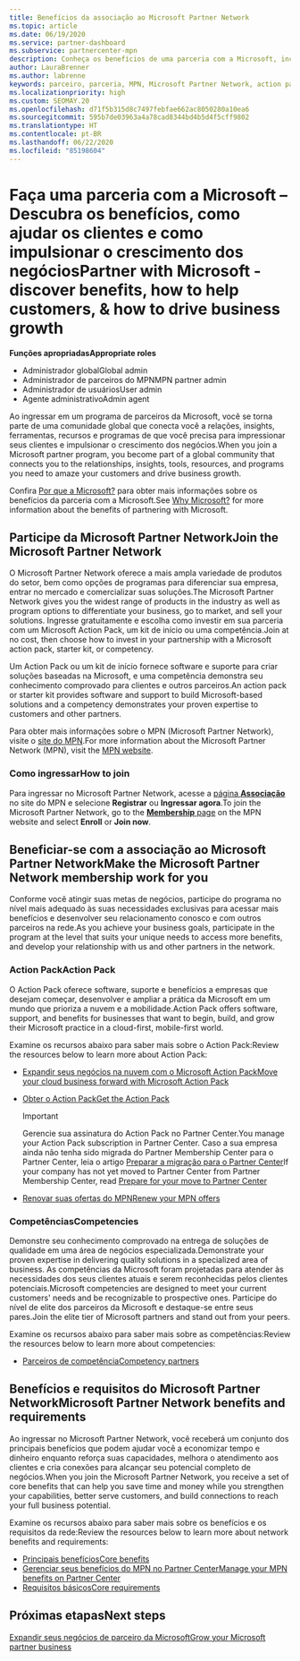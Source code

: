 ```yaml
---
title: Benefícios da associação ao Microsoft Partner Network
ms.topic: article
ms.date: 06/19/2020
ms.service: partner-dashboard
ms.subservice: partnercenter-mpn
description: Conheça os benefícios de uma parceria com a Microsoft, incluindo o Microsoft Action Pack, as competências e as opções de programas para comercializar e vender as suas soluções.
author: LauraBrenner
ms.author: labrenne
keywords: parceiro, parceria, MPN, Microsoft Partner Network, action pack, MAPS, assinatura do action pack, benefícios, benefícios do MPN, associação, silver, gold, competências
ms.localizationpriority: high
ms.custom: SEOMAY.20
ms.openlocfilehash: d71f5b315d8c7497febfae662ac8050280a10ea6
ms.sourcegitcommit: 595b7de03963a4a78cad8344bd4b5d4f5cff9802
ms.translationtype: HT
ms.contentlocale: pt-BR
ms.lasthandoff: 06/22/2020
ms.locfileid: "85198604"
---
```

# <a name="partner-with-microsoft---discover-benefits-how-to-help-customers--how-to-drive-business-growth"></a><span data-ttu-id="948cb-104">Faça uma parceria com a Microsoft – Descubra os benefícios, como ajudar os clientes e como impulsionar o crescimento dos negócios</span><span class="sxs-lookup"><span data-stu-id="948cb-104">Partner with Microsoft - discover benefits, how to help customers, & how to drive business growth</span></span>

<span data-ttu-id="948cb-105">**Funções apropriadas**</span><span class="sxs-lookup"><span data-stu-id="948cb-105">**Appropriate roles**</span></span>

- <span data-ttu-id="948cb-106">Administrador global</span><span class="sxs-lookup"><span data-stu-id="948cb-106">Global admin</span></span>
- <span data-ttu-id="948cb-107">Administrador de parceiros do MPN</span><span class="sxs-lookup"><span data-stu-id="948cb-107">MPN partner admin</span></span>
- <span data-ttu-id="948cb-108">Administrador de usuários</span><span class="sxs-lookup"><span data-stu-id="948cb-108">User admin</span></span>
- <span data-ttu-id="948cb-109">Agente administrativo</span><span class="sxs-lookup"><span data-stu-id="948cb-109">Admin agent</span></span>

<span data-ttu-id="948cb-110">Ao ingressar em um programa de parceiros da Microsoft, você se torna parte de uma comunidade global que conecta você a relações, insights, ferramentas, recursos e programas de que você precisa para impressionar seus clientes e impulsionar o crescimento dos negócios.</span><span class="sxs-lookup"><span data-stu-id="948cb-110">When you join a Microsoft partner program, you become part of a global community that connects you to the relationships, insights, tools, resources, and programs you need to amaze your customers and drive business growth.</span></span>

<span data-ttu-id="948cb-111">Confira [Por que a Microsoft?](https://partner.microsoft.com/business-opportunities/why-microsoft) para obter mais informações sobre os benefícios da parceria com a Microsoft.</span><span class="sxs-lookup"><span data-stu-id="948cb-111">See [Why Microsoft?](https://partner.microsoft.com/business-opportunities/why-microsoft) for more information about the benefits of partnering with Microsoft.</span></span>

## <a name="join-the-microsoft-partner-network"></a><span data-ttu-id="948cb-112">Participe da Microsoft Partner Network</span><span class="sxs-lookup"><span data-stu-id="948cb-112">Join the Microsoft Partner Network</span></span>

<span data-ttu-id="948cb-113">O Microsoft Partner Network oferece a mais ampla variedade de produtos do setor, bem como opções de programas para diferenciar sua empresa, entrar no mercado e comercializar suas soluções.</span><span class="sxs-lookup"><span data-stu-id="948cb-113">The Microsoft Partner Network gives you the widest range of products in the industry as well as program options to differentiate your business, go to market, and sell your solutions.</span></span> <span data-ttu-id="948cb-114">Ingresse gratuitamente e escolha como investir em sua parceria com um Microsoft Action Pack, um kit de início ou uma competência.</span><span class="sxs-lookup"><span data-stu-id="948cb-114">Join at no cost, then choose how to invest in your partnership with a Microsoft action pack, starter kit, or competency.</span></span>

<span data-ttu-id="948cb-115">Um Action Pack ou um kit de início fornece software e suporte para criar soluções baseadas na Microsoft, e uma competência demonstra seu conhecimento comprovado para clientes e outros parceiros.</span><span class="sxs-lookup"><span data-stu-id="948cb-115">An action pack or starter kit provides software and support to build Microsoft-based solutions and a competency demonstrates your proven expertise to customers and other partners.</span></span>

<span data-ttu-id="948cb-116">Para obter mais informações sobre o MPN (Microsoft Partner Network), visite o [site do MPN](https://partner.microsoft.com/commercial).</span><span class="sxs-lookup"><span data-stu-id="948cb-116">For more information about the Microsoft Partner Network (MPN), visit the [MPN website](https://partner.microsoft.com/commercial).</span></span>

### <a name="how-to-join"></a><span data-ttu-id="948cb-117">Como ingressar</span><span class="sxs-lookup"><span data-stu-id="948cb-117">How to join</span></span>

<span data-ttu-id="948cb-118">Para ingressar no Microsoft Partner Network, acesse a [página **Associação**](https://partner.microsoft.com/membership) no site do MPN e selecione **Registrar** ou **Ingressar agora**.</span><span class="sxs-lookup"><span data-stu-id="948cb-118">To join the Microsoft Partner Network, go to the [**Membership** page](https://partner.microsoft.com/membership) on the MPN website and select **Enroll** or **Join now**.</span></span>

## <a name="make-the-microsoft-partner-network-membership-work-for-you"></a><span data-ttu-id="948cb-119">Beneficiar-se com a associação ao Microsoft Partner Network</span><span class="sxs-lookup"><span data-stu-id="948cb-119">Make the Microsoft Partner Network membership work for you</span></span>

<span data-ttu-id="948cb-120">Conforme você atingir suas metas de negócios, participe do programa no nível mais adequado às suas necessidades exclusivas para acessar mais benefícios e desenvolver seu relacionamento conosco e com outros parceiros na rede.</span><span class="sxs-lookup"><span data-stu-id="948cb-120">As you achieve your business goals, participate in the program at the level that suits your unique needs to access more benefits, and develop your relationship with us and other partners in the network.</span></span>

### <a name="action-pack"></a><span data-ttu-id="948cb-121">Action Pack</span><span class="sxs-lookup"><span data-stu-id="948cb-121">Action Pack</span></span>

<span data-ttu-id="948cb-122">O Action Pack oferece software, suporte e benefícios a empresas que desejam começar, desenvolver e ampliar a prática da Microsoft em um mundo que prioriza a nuvem e a mobilidade.</span><span class="sxs-lookup"><span data-stu-id="948cb-122">Action Pack offers software, support, and benefits for businesses that want to begin, build, and grow their Microsoft practice in a cloud-first, mobile-first world.</span></span>

<span data-ttu-id="948cb-123">Examine os recursos abaixo para saber mais sobre o Action Pack:</span><span class="sxs-lookup"><span data-stu-id="948cb-123">Review the resources below to learn more about Action Pack:</span></span>

- [<span data-ttu-id="948cb-124">Expandir seus negócios na nuvem com o Microsoft Action Pack</span><span class="sxs-lookup"><span data-stu-id="948cb-124">Move your cloud business forward with Microsoft Action Pack</span></span>](https://partner.microsoft.com/membership/action-pack)

- [<span data-ttu-id="948cb-125">Obter o Action Pack</span><span class="sxs-lookup"><span data-stu-id="948cb-125">Get the Action Pack</span></span>](mpn-get-action-pack.md)
  
    >[!IMPORTANT]
    ><span data-ttu-id="948cb-126">Gerencie sua assinatura do Action Pack no Partner Center.</span><span class="sxs-lookup"><span data-stu-id="948cb-126">You manage your Action Pack subscription in Partner Center.</span></span> <span data-ttu-id="948cb-127">Caso a sua empresa ainda não tenha sido migrada do Partner Membership Center para o Partner Center, leia o artigo [Preparar a migração para o Partner Center](prepare-pmc-pc-migration.md)</span><span class="sxs-lookup"><span data-stu-id="948cb-127">If your company has not yet moved to Partner Center from Partner Membership Center, read [Prepare for your move to Partner Center](prepare-pmc-pc-migration.md)</span></span>  

- [<span data-ttu-id="948cb-128">Renovar suas ofertas do MPN</span><span class="sxs-lookup"><span data-stu-id="948cb-128">Renew your MPN offers</span></span>](renew-mpn-offers.md)

### <a name="competencies"></a><span data-ttu-id="948cb-129">Competências</span><span class="sxs-lookup"><span data-stu-id="948cb-129">Competencies</span></span>

<span data-ttu-id="948cb-130">Demonstre seu conhecimento comprovado na entrega de soluções de qualidade em uma área de negócios especializada.</span><span class="sxs-lookup"><span data-stu-id="948cb-130">Demonstrate your proven expertise in delivering quality solutions in a specialized area of business.</span></span> <span data-ttu-id="948cb-131">As competências da Microsoft foram projetadas para atender às necessidades dos seus clientes atuais e serem reconhecidas pelos clientes potenciais.</span><span class="sxs-lookup"><span data-stu-id="948cb-131">Microsoft competencies are designed to meet your current customers' needs and be recognizable to prospective ones.</span></span> <span data-ttu-id="948cb-132">Participe do nível de elite dos parceiros da Microsoft e destaque-se entre seus pares.</span><span class="sxs-lookup"><span data-stu-id="948cb-132">Join the elite tier of Microsoft partners and stand out from your peers.</span></span>

<span data-ttu-id="948cb-133">Examine os recursos abaixo para saber mais sobre as competências:</span><span class="sxs-lookup"><span data-stu-id="948cb-133">Review the resources below to learn more about competencies:</span></span>

- [<span data-ttu-id="948cb-134">Parceiros de competência</span><span class="sxs-lookup"><span data-stu-id="948cb-134">Competency partners</span></span>](https://partner.microsoft.com/membership/competencies)

## <a name="microsoft-partner-network-benefits-and-requirements"></a><span data-ttu-id="948cb-135">Benefícios e requisitos do Microsoft Partner Network</span><span class="sxs-lookup"><span data-stu-id="948cb-135">Microsoft Partner Network benefits and requirements</span></span>

<span data-ttu-id="948cb-136">Ao ingressar no Microsoft Partner Network, você receberá um conjunto dos principais benefícios que podem ajudar você a economizar tempo e dinheiro enquanto reforça suas capacidades, melhora o atendimento aos clientes e cria conexões para alcançar seu potencial completo de negócios.</span><span class="sxs-lookup"><span data-stu-id="948cb-136">When you join the Microsoft Partner Network, you receive a set of core benefits that can help you save time and money while you strengthen your capabilities, better serve customers, and build connections to reach your full business potential.</span></span>

<span data-ttu-id="948cb-137">Examine os recursos abaixo para saber mais sobre os benefícios e os requisitos da rede:</span><span class="sxs-lookup"><span data-stu-id="948cb-137">Review the resources below to learn more about network benefits and requirements:</span></span>

- [<span data-ttu-id="948cb-138">Principais benefícios</span><span class="sxs-lookup"><span data-stu-id="948cb-138">Core benefits</span></span>](https://partner.microsoft.com/membership/core-benefits#simple-tab-content-1)
- [<span data-ttu-id="948cb-139">Gerenciar seus benefícios do MPN no Partner Center</span><span class="sxs-lookup"><span data-stu-id="948cb-139">Manage your MPN benefits on Partner Center</span></span>](manage-your-partner-network-benefits.md)
- [<span data-ttu-id="948cb-140">Requisitos básicos</span><span class="sxs-lookup"><span data-stu-id="948cb-140">Core requirements</span></span>](https://partner.microsoft.com/membership/core-benefits#simple-tab-content-2)

## <a name="next-steps"></a><span data-ttu-id="948cb-141">Próximas etapas</span><span class="sxs-lookup"><span data-stu-id="948cb-141">Next steps</span></span>

[<span data-ttu-id="948cb-142">Expandir seus negócios de parceiro da Microsoft</span><span class="sxs-lookup"><span data-stu-id="948cb-142">Grow your Microsoft partner business</span></span>](grow-your-business.md)
